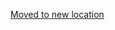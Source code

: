 [Moved to new location](https://github.com/DataTalksClub/machine-learning-zoomcamp/blob/master/01-intro/08-linear-algebra.md)